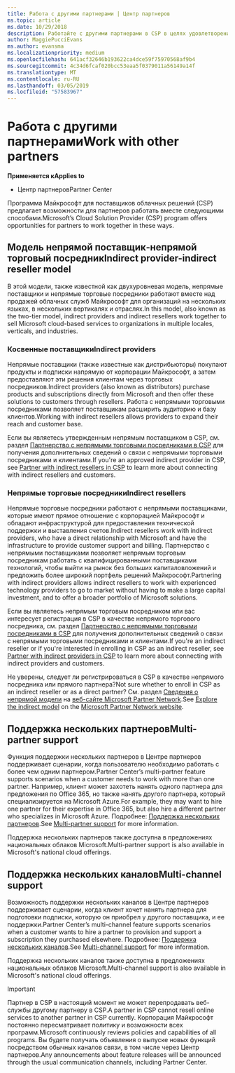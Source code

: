 ```yaml
---
title: Работа с другими партнерами | Центр партнеров
ms.topic: article
ms.date: 10/29/2018
description: Работайте с другими партнерами в CSP в целях удовлетворения потребностей общих клиентов.
author: MaggiePucciEvans
ms.author: evansma
ms.localizationpriority: medium
ms.openlocfilehash: 641acf32646b193622ca4dce59f75970568af9b4
ms.sourcegitcommit: 4c34d6fcaf020bcc53eaa5f0379011a56149a14f
ms.translationtype: MT
ms.contentlocale: ru-RU
ms.lasthandoff: 03/05/2019
ms.locfileid: "57583967"
---
```

# <a name="work-with-other-partners"></a><span data-ttu-id="8d00b-103">Работа с другими партнерами</span><span class="sxs-lookup"><span data-stu-id="8d00b-103">Work with other partners</span></span>

<span data-ttu-id="8d00b-104">**Применяется к**</span><span class="sxs-lookup"><span data-stu-id="8d00b-104">**Applies to**</span></span>

-  <span data-ttu-id="8d00b-105">Центр партнеров</span><span class="sxs-lookup"><span data-stu-id="8d00b-105">Partner Center</span></span>

<span data-ttu-id="8d00b-106">Программа Майкрософт для поставщиков облачных решений (CSP) предлагает возможности для партнеров работать вместе следующими способами.</span><span class="sxs-lookup"><span data-stu-id="8d00b-106">Microsoft’s Cloud Solution Provider (CSP) program offers opportunities for partners to work together in these ways.</span></span>

## <a name="indirect-provider-indirect-reseller-model"></a><span data-ttu-id="8d00b-107">Модель непрямой поставщик‑непрямой торговый посредник</span><span class="sxs-lookup"><span data-stu-id="8d00b-107">Indirect provider-indirect reseller model</span></span>

<span data-ttu-id="8d00b-108">В этой модели, также известной как двухуровневая модель, непрямые поставщики и непрямые торговые посредники работают вместе над продажей облачных служб Майкрософт для организаций на нескольких языках, в нескольких вертикалях и отраслях.</span><span class="sxs-lookup"><span data-stu-id="8d00b-108">In this model, also known as the two-tier model, indirect providers and indirect resellers work together to sell Microsoft cloud-based services to organizations in multiple locales, verticals, and industries.</span></span> 

### <a name="indirect-providers"></a><span data-ttu-id="8d00b-109">Косвенные поставщики</span><span class="sxs-lookup"><span data-stu-id="8d00b-109">Indirect providers</span></span> 

<span data-ttu-id="8d00b-110">Непрямые поставщики (также известные как дистрибьюторы) покупают продукты и подписки напрямую от корпорации Майкрософт, а затем предоставляют эти решения клиентам через торговых посредников.</span><span class="sxs-lookup"><span data-stu-id="8d00b-110">Indirect providers (also known as distributors) purchase products and subscriptions directly from Microsoft and then offer these solutions to customers through resellers.</span></span> <span data-ttu-id="8d00b-111">Работа с непрямыми торговыми посредниками позволяет поставщикам расширить аудиторию и базу клиентов.</span><span class="sxs-lookup"><span data-stu-id="8d00b-111">Working with indirect resellers allows providers to expand their reach and customer base.</span></span> 

<span data-ttu-id="8d00b-112">Если вы являетесь утвержденным непрямым поставщиком в CSP, см. раздел [Партнерство с непрямыми торговыми посредниками в CSP](indirect-provider-tasks-in-partner-center.md) для получения дополнительных сведений о связи с непрямыми торговыми посредниками и клиентами.</span><span class="sxs-lookup"><span data-stu-id="8d00b-112">If you're an approved indirect provider in CSP, see [Partner with indirect resellers in CSP](indirect-provider-tasks-in-partner-center.md) to learn more about connecting with indirect resellers and customers.</span></span> 

### <a name="indirect-resellers"></a><span data-ttu-id="8d00b-113">Непрямые торговые посредники</span><span class="sxs-lookup"><span data-stu-id="8d00b-113">Indirect resellers</span></span> 

<span data-ttu-id="8d00b-114">Непрямые торговые посредники работают с непрямыми поставщиками, которые имеют прямое отношение с корпорацией Майкрософт и обладают инфраструктурой для предоставления технической поддержки и выставления счетов.</span><span class="sxs-lookup"><span data-stu-id="8d00b-114">Indirect resellers work with indirect providers, who have a direct relationship with Microsoft and have the infrastructure to provide customer support and billing.</span></span> <span data-ttu-id="8d00b-115">Партнерство с непрямыми поставщиками позволяет непрямым торговым посредникам работать с квалифицированными поставщиками технологий, чтобы выйти на рынок без больших капиталовложений и предложить более широкий портфель решений Майкрософт.</span><span class="sxs-lookup"><span data-stu-id="8d00b-115">Partnering with indirect providers allows indirect resellers to work with experienced technology providers to go to market without having to make a large capital investment, and to offer a broader portfolio of Microsoft solutions.</span></span> 

<span data-ttu-id="8d00b-116">Если вы являетесь непрямым торговым посредником или вас интересует регистрация в CSP в качестве непрямого торгового посредника, см. раздел [Партнерство с непрямыми торговыми посредниками в CSP](indirect-reseller-tasks-in-partner-center.md) для получения дополнительных сведений о связи с непрямыми торговыми посредниками и клиентами.</span><span class="sxs-lookup"><span data-stu-id="8d00b-116">If you're an indirect reseller or if you're interested in enrolling in CSP as an indirect reseller, see [Partner with indirect providers in CSP](indirect-reseller-tasks-in-partner-center.md) to learn more about connecting with indirect providers and customers.</span></span>

<span data-ttu-id="8d00b-117">Не уверены, следует ли регистрироваться в CSP в качестве непрямого посредника или прямого партнера?</span><span class="sxs-lookup"><span data-stu-id="8d00b-117">Not sure whether to enroll in CSP as an indirect reseller or as a direct partner?</span></span> <span data-ttu-id="8d00b-118">См. раздел [Сведения о непрямой модели](https://partner.microsoft.com/cloud-solution-provider/indirect) на [веб-сайте Microsoft Partner Network](https://partner.microsoft.com).</span><span class="sxs-lookup"><span data-stu-id="8d00b-118">See [Explore the indirect model](https://partner.microsoft.com/cloud-solution-provider/indirect) on the [Microsoft Partner Network website](https://partner.microsoft.com).</span></span>   

## <a name="multi-partner-support"></a><span data-ttu-id="8d00b-119">Поддержка нескольких партнеров</span><span class="sxs-lookup"><span data-stu-id="8d00b-119">Multi-partner support</span></span>

<span data-ttu-id="8d00b-120">Функция поддержки нескольких партнеров в Центре партнеров поддерживает сценарии, когда пользователю необходимо работать с более чем одним партнером.</span><span class="sxs-lookup"><span data-stu-id="8d00b-120">Partner Center’s multi-partner feature supports scenarios when a customer needs to work with more than one partner.</span></span> <span data-ttu-id="8d00b-121">Например, клиент может захотеть нанять одного партнера для предложения по Office 365, но также нанять другого партнера, который специализируется на Microsoft Azure.</span><span class="sxs-lookup"><span data-stu-id="8d00b-121">For example, they may want to hire one partner for their expertise in Office 365, but also hire a different partner who specializes in Microsoft Azure.</span></span> <span data-ttu-id="8d00b-122">Подробнее: [Поддержка нескольких партнеров](multipartner.md).</span><span class="sxs-lookup"><span data-stu-id="8d00b-122">See [Multi-partner support](multipartner.md) for more information.</span></span>

<span data-ttu-id="8d00b-123">Поддержка нескольких партнеров также доступна в предложениях национальных облаков Microsoft.</span><span class="sxs-lookup"><span data-stu-id="8d00b-123">Multi-partner support is also available in Microsoft's national cloud offerings.</span></span> 

## <a name="multi-channel-support"></a><span data-ttu-id="8d00b-124">Поддержка нескольких каналов</span><span class="sxs-lookup"><span data-stu-id="8d00b-124">Multi-channel support</span></span>

<span data-ttu-id="8d00b-125">Возможность поддержки нескольких каналов в Центре партнеров поддерживает сценарии, когда клиент хочет нанять партнера для подготовки подписки, которую он приобрел у другого поставщика, и ее поддержки.</span><span class="sxs-lookup"><span data-stu-id="8d00b-125">Partner Center’s multi-channel feature supports scenarios when a customer wants to hire a partner to provision and support a subscription they purchased elsewhere.</span></span> <span data-ttu-id="8d00b-126">Подробнее: [Поддержка нескольких каналов](multichannel.md).</span><span class="sxs-lookup"><span data-stu-id="8d00b-126">See [Multi-channel support](multichannel.md) for more information.</span></span>

<span data-ttu-id="8d00b-127">Поддержка нескольких каналов также доступна в предложениях национальных облаков Microsoft.</span><span class="sxs-lookup"><span data-stu-id="8d00b-127">Multi-channel support is also available in Microsoft's national cloud offerings.</span></span>

> [!IMPORTANT]  
> <span data-ttu-id="8d00b-128">Партнер в CSP в настоящий момент не может перепродавать веб-службы другому партнеру в CSP.</span><span class="sxs-lookup"><span data-stu-id="8d00b-128">A partner in CSP cannot resell online services to another partner in CSP currently.</span></span> <span data-ttu-id="8d00b-129">Корпорация Майкрософт постоянно пересматривает политику и возможности всех программ.</span><span class="sxs-lookup"><span data-stu-id="8d00b-129">Microsoft continuously reviews policies and capabilities of all programs.</span></span> <span data-ttu-id="8d00b-130">Вы будете получать объявления о выпуске новых функций посредством обычных каналов связи, в том числе через Центр партнеров.</span><span class="sxs-lookup"><span data-stu-id="8d00b-130">Any announcements about feature releases will be announced through the usual communication channels, including Partner Center.</span></span> 


